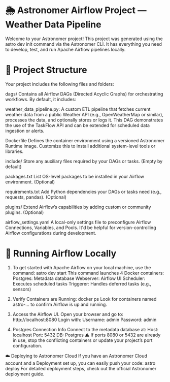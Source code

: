 🌦️ Astronomer Airflow Project — Weather Data Pipeline
========

Welcome to your Astronomer project! This project was generated using the astro dev init command via the Astronomer CLI. It has everything you need to develop, test, and run Apache Airflow pipelines locally.

📁 Project Structure
========

Your project includes the following files and folders:

dags/
Contains all Airflow DAGs (Directed Acyclic Graphs) for orchestrating workflows. By default, it includes:

weather_data_pipeline.py:
A custom ETL pipeline that fetches current weather data from a public Weather API (e.g., OpenWeatherMap or similar), processes the data, and optionally stores or logs it.
This DAG demonstrates the use of the TaskFlow API and can be extended for scheduled data ingestion or alerts.

Dockerfile
Defines the container environment using a versioned Astronomer Runtime image. Customize this to install additional system-level tools or libraries.

include/
Store any auxiliary files required by your DAGs or tasks. (Empty by default)

packages.txt
List OS-level packages to be installed in your Airflow environment. (Optional)

requirements.txt
Add Python dependencies your DAGs or tasks need (e.g., requests, pandas). (Optional)

plugins/
Extend Airflow’s capabilities by adding custom or community plugins. (Optional)

airflow_settings.yaml
A local-only settings file to preconfigure Airflow Connections, Variables, and Pools. It'd be helpful for version-controlling Airflow configurations during development.

🚀 Running Airflow Locally
========

1. To get started with Apache Airflow on your local machine, use the command: astro dev start
This command launches 4 Docker containers:
  Postgres: Metadata database
  Webserver: Airflow UI
  Scheduler: Executes scheduled tasks
  Triggerer: Handles deferred tasks (e.g., sensors)

2. Verify Containers are Running: docker ps
Look for containers named astro-... to confirm Airflow is up and running.

3. Access the Airflow UI. Open your browser and go to: http://localhost:8080
Login with:
    Username: admin
    Password: admin

4. Postgres Connection Info
Connect to the metadata database at:
  Host: localhost
  Port: 5432
  DB: Postgres
⚠️ If ports 8080 or 5432 are already in use, stop the conflicting containers or update your project’s port configuration.

☁️ Deploying to Astronomer Cloud
If you have an Astronomer Cloud account and a Deployment set up, you can easily push your code: astro deploy
For detailed deployment steps, check out the official Astronomer deployment guide.

